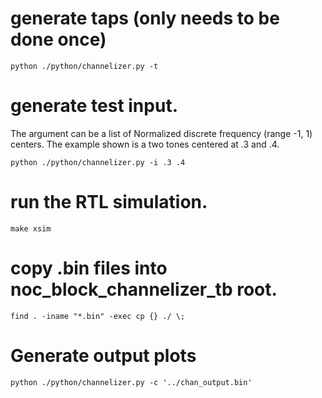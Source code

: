 # generate taps (only needs to be done once)

    python ./python/channelizer.py -t

# generate test input.

The argument can be a list of Normalized discrete frequency (range -1, 1) centers.  The example shown is a two tones centered at .3 and .4.

    python ./python/channelizer.py -i .3 .4

# run the RTL simulation.

    make xsim

# copy .bin files into noc_block_channelizer_tb root.

    find . -iname "*.bin" -exec cp {} ./ \;

# Generate output plots

    python ./python/channelizer.py -c '../chan_output.bin'
